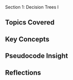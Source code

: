 Section 1: Decision Trees I

## Topics Covered


## Key Concepts



## Pseudocode Insight



## Reflections

